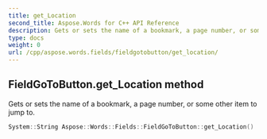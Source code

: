 ```yaml
---
title: get_Location
second_title: Aspose.Words for C++ API Reference
description: Gets or sets the name of a bookmark, a page number, or some other item to jump to. 
type: docs
weight: 0
url: /cpp/aspose.words.fields/fieldgotobutton/get_location/
---
```

## FieldGoToButton.get_Location method


Gets or sets the name of a bookmark, a page number, or some other item to jump to.

```cpp
System::String Aspose::Words::Fields::FieldGoToButton::get_Location()
```

